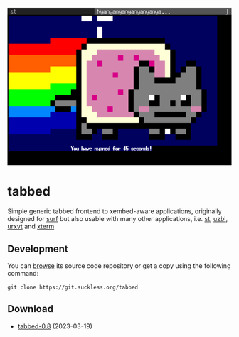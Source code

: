 ![tabbed running nyancat](tabbed.png)

tabbed
======
Simple generic tabbed frontend to xembed-aware applications, originally designed
for [surf](//surf.suckless.org) but also usable with many other applications,
i.e. [st](//st.suckless.org), [uzbl](http://uzbl.org),
[urxvt](http://software.schmorp.de/pkg/rxvt-unicode.html) and
[xterm](http://invisible-island.net/xterm/)

Development
-----------
You can [browse](//git.suckless.org/tabbed) its source code repository or get a
copy using the following command:

	git clone https://git.suckless.org/tabbed

Download
--------
* [tabbed-0.8](//dl.suckless.org/tools/tabbed-0.8.tar.gz) (2023-03-19)

